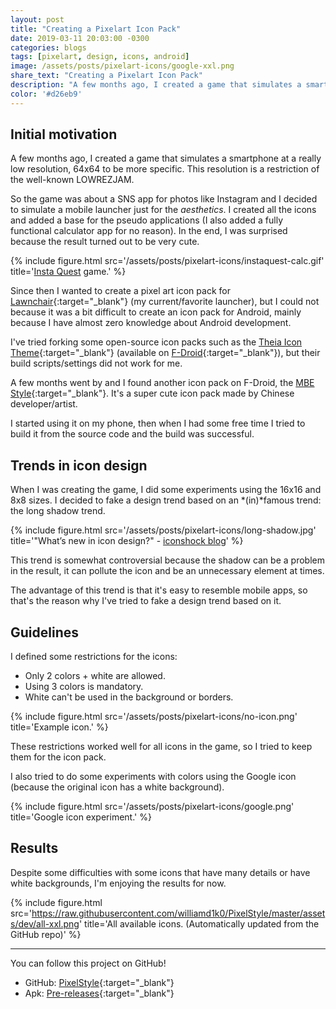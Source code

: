 ```yaml
---
layout: post
title: "Creating a Pixelart Icon Pack"
date: 2019-03-11 20:03:00 -0300
categories: blogs
tags: [pixelart, design, icons, android]
image: /assets/posts/pixelart-icons/google-xxl.png
share_text: "Creating a Pixelart Icon Pack"
description: "A few months ago, I created a game that simulates a smartphone at a really low resolution."
color: '#d26eb9'
---
```


## Initial motivation

A few months ago, I created a game that simulates a smartphone at a really low resolution, 64x64 to be more specific. This resolution is a restriction of the well-known LOWREZJAM.

So the game was about a SNS app for photos like Instagram and I decided to simulate a mobile launcher just for the *aesthetics*. I created all the icons and added a base for the pseudo applications (I also added a fully functional calculator app for no reason). In the end, I was surprised because the result turned out to be very cute.

{% include figure.html src='/assets/posts/pixelart-icons/instaquest-calc.gif' title='<a href="https://tripleindie.itch.io/insta-quest" target="_blank">Insta Quest</a> game.' %}


Since then I wanted to create a pixel art icon pack for [Lawnchair](https://lawnchair.app/){:target="_blank"} (my current/favorite launcher), but I could not because it was a bit difficult to create an icon pack for Android, mainly because I have almost zero knowledge about Android development.

I've tried forking some open-source icon packs such as the [Theia Icon Theme](https://f-droid.org/en/packages/com.elementarytoday.theia/){:target="_blank"} (available on [F-Droid](https://f-droid.org/en/){:target="_blank"}), but their build scripts/settings did not work for me.

A few months went by and I found another icon pack on F-Droid, the [MBE Style](https://f-droid.org/packages/me.iacn.mbestyle/){:target="_blank"}. It's a super cute icon pack made by Chinese developer/artist.

I started using it on my phone, then when I had some free time I tried to build it from the source code and the build was successful.


## Trends in icon design

When I was creating the game, I did some experiments using the 16x16 and 8x8 sizes. I decided to fake a design trend based on an *(in)*famous trend: the long shadow trend.

{% include figure.html src='/assets/posts/pixelart-icons/long-shadow.jpg' title='"What’s new in icon design?" - <a href="http://iconlibrary.iconshock.com/new-icon-design/" target="_blank">iconshock blog</a>' %}


This trend is somewhat controversial because the shadow can be a problem in the result, it can pollute the icon and be an unnecessary element at times.

The advantage of this trend is that it's easy to resemble mobile apps, so that's the reason why I've tried to fake a design trend based on it.

## Guidelines

I defined some restrictions for the icons:

- Only 2 colors + white are allowed.
- Using 3 colors is mandatory.
- White can't be used in the background or borders.

{% include figure.html src='/assets/posts/pixelart-icons/no-icon.png' title='Example icon.' %}


These restrictions worked well for all icons in the game, so I tried to keep them for the icon pack.

I also tried to do some experiments with colors using the Google icon (because the original icon has a white background).

{% include figure.html src='/assets/posts/pixelart-icons/google.png' title='Google icon experiment.' %}


## Results

Despite some difficulties with some icons that have many details or have white backgrounds, I'm enjoying the results for now.

{% include figure.html src='https://raw.githubusercontent.com/williamd1k0/PixelStyle/master/assets/dev/all-xxl.png' title='All available icons. (Automatically updated from the GitHub repo)' %}


***

You can follow this project on GitHub!

- GitHub: [PixelStyle](https://github.com/williamd1k0/PixelStyle){:target="_blank"}
- Apk: [Pre-releases](https://github.com/williamd1k0/PixelStyle/releases){:target="_blank"}

